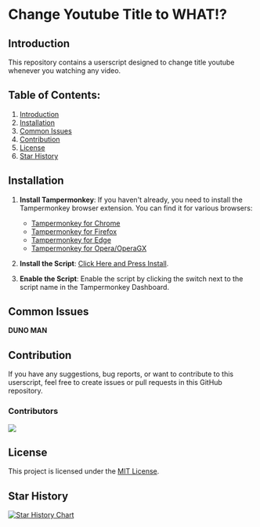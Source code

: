 # Change Youtube Title to WHAT!?
## Introduction

This repository contains a userscript designed to change title youtube whenever you watching any video.

## Table of Contents:

1. [Introduction](#introduction)
2. [Installation](#installation)
3. [Common Issues](#Common-Issues)
4. [Contribution](#contribution)
5. [License](#license)
6. [Star History](#Star-History)

## Installation

1. **Install Tampermonkey**:
   If you haven't already, you need to install the Tampermonkey browser extension. You can find it for various browsers:
   - [Tampermonkey for Chrome](https://chrome.google.com/webstore/detail/tampermonkey/dhdgffkkebhmkfjojejmpbldmpobfkfo)
   - [Tampermonkey for Firefox](https://addons.mozilla.org/en-US/firefox/addon/tampermonkey/)
   - [Tampermonkey for Edge](https://microsoftedge.microsoft.com/addons/detail/tampermonkey/iikmkjmpaadaobahmlepeloendndfphd)
   - [Tampermonkey for Opera/OperaGX](https://addons.opera.com/en-gb/extensions/details/tampermonkey-beta/)

2. **Install the Script**:
   [Click Here and Press Install](Change-Youtube-Title.user.js?raw=True).

3. **Enable the Script**:
   Enable the script by clicking the switch next to the script name in the Tampermonkey Dashboard.

## Common Issues

**DUNO MAN**

## Contribution

If you have any suggestions, bug reports, or want to contribute to this userscript, feel free to create issues or pull requests in this GitHub repository.

### Contributors

<a href="https://github.com/r0senove/ChangeYoutubeTitle/graphs/contributors">
  <img src="https://contrib.rocks/image?repo=r0senove/ChangeYoutubeTitle" />
</a>

## License

This project is licensed under the [MIT License](LICENSE).

## Star History

<a href="https://star-history.com/#r0senove/ChangeYoutubeTitle&Date">
 <picture>
   <source media="(prefers-color-scheme: dark)" srcset="https://api.star-history.com/svg?repos=r0senove/ChangeYoutubeTitle&type=Date&theme=dark" />
   <source media="(prefers-color-scheme: light)" srcset="https://api.star-history.com/svg?repos=r0senove/ChangeYoutubeTitle&type=Date" />
   <img alt="Star History Chart" src="https://api.star-history.com/svg?repos=r0senove/ChangeYoutubeTitle&type=Date" />
 </picture>
</a>
